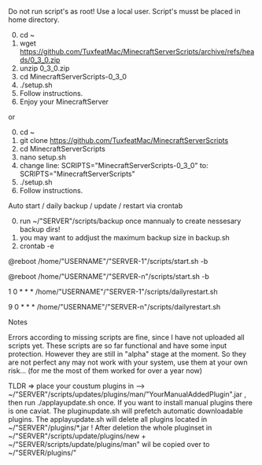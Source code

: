 Do not run script's as root!
Use a local user.
Script's musst be placed in home directory.

0. cd ~
1. wget https://github.com/TuxfeatMac/MinecraftServerScripts/archive/refs/heads/0_3_0.zip
2. unzip 0_3_0.zip
3. cd MinecraftServerScripts-0_3_0
4. ./setup.sh
5. Follow instructions.
6. Enjoy your MinecraftServer

or

0. cd ~
1. git clone https://github.com/TuxfeatMac/MinecraftServerScripts
2. cd MinecraftServerScripts
3. nano setup.sh
4. change line: SCRIPTS="MinecraftServerScripts-0_3_0"   to: SCRIPTS="MinecraftServerScripts" 
5. ./setup.sh
6. Follow instructions.

Auto start / daily backup / update / restart via crontab

0. run ~/"SERVER"/scripts/backup once mannualy to create nessesary backup dirs!
1. you may want to addjust the maximum backup size in backup.sh
2. crontab -e

@reboot /home/"USERNAME"/"SERVER-1"/scripts/start.sh -b

@reboot /home/"USERNAME"/"SERVER-n"/scripts/start.sh -b

1 0 * * * /home/"USERNAME"/"SERVER-1"/scripts/dailyrestart.sh

9 0 * * * /home/"USERNAME"/"SERVER-n"/scripts/dailyrestart.sh



Notes

Errors according to missing scripts are fine, since I have not uploaded all scripts yet.
These scripts are so far functional and have some input protection. However they are still in "alpha" stage at the moment.
So they are not perfect any may not work with your system, use them at your own risk... (for me the most of them worked for over a year now)


TLDR => place your coustum plugins in --> ~/"SERVER"/scripts/updates/plugins/man/"YourManualAddedPlugin".jar , then run ./applayupdate.sh once. 
If you want to install manual plugins there is one caviat. The pluginupdate.sh will prefetch automatic downloadable plugins.
The applayupdate.sh will delete all plugins located in ~/"SERVER"/plugins/*.jar ! 
After deletion the whole pluginset in ~/"SERVER"/scripts/update/plugins/new + ~/"SERVER/scripts/update/plugins/man" wil be copied over to ~/"SERVER/plugins/"
